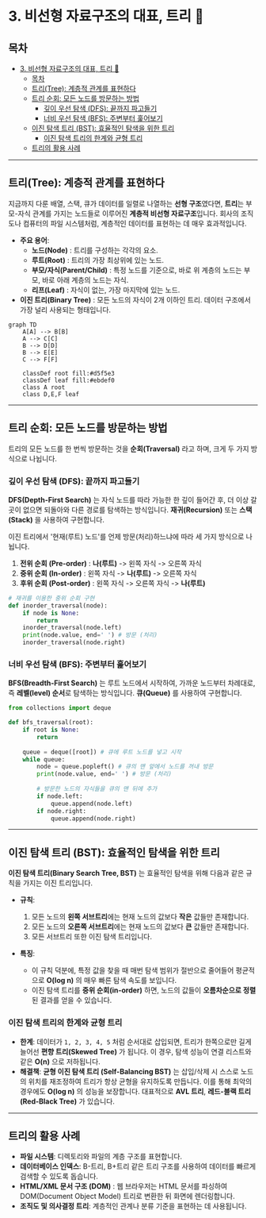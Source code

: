 # 3. 비선형 자료구조의 대표, 트리 🌳

## 목차
- [3. 비선형 자료구조의 대표, 트리 🌳](#3-비선형-자료구조의-대표-트리-)
  - [목차](#목차)
  - [트리(Tree): 계층적 관계를 표현하다](#트리tree-계층적-관계를-표현하다)
  - [트리 순회: 모든 노드를 방문하는 방법](#트리-순회-모든-노드를-방문하는-방법)
    - [깊이 우선 탐색 (DFS): 끝까지 파고들기](#깊이-우선-탐색-dfs-끝까지-파고들기)
    - [너비 우선 탐색 (BFS): 주변부터 훑어보기](#너비-우선-탐색-bfs-주변부터-훑어보기)
  - [이진 탐색 트리 (BST): 효율적인 탐색을 위한 트리](#이진-탐색-트리-bst-효율적인-탐색을-위한-트리)
    - [이진 탐색 트리의 한계와 균형 트리](#이진-탐색-트리의-한계와-균형-트리)
  - [트리의 활용 사례](#트리의-활용-사례)

---

## 트리(Tree): 계층적 관계를 표현하다

지금까지 다룬 배열, 스택, 큐가 데이터를 일렬로 나열하는 **선형 구조**였다면, **트리**는 부모-자식 관계를 가지는 노드들로 이루어진 **계층적 비선형 자료구조**입니다. 회사의 조직도나 컴퓨터의 파일 시스템처럼, 계층적인 데이터를 표현하는 데 매우 효과적입니다.

- **주요 용어**:
    - **노드(Node)** : 트리를 구성하는 각각의 요소.
    - **루트(Root)** : 트리의 가장 최상위에 있는 노드.
    - **부모/자식(Parent/Child)** : 특정 노드를 기준으로, 바로 위 계층의 노드는 부모, 바로 아래 계층의 노드는 자식.
    - **리프(Leaf)** : 자식이 없는, 가장 마지막에 있는 노드.
- **이진 트리(Binary Tree)** : 모든 노드의 자식이 2개 이하인 트리. 데이터 구조에서 가장 널리 사용되는 형태입니다.

```mermaid
graph TD
    A[A] --> B[B]
    A --> C[C]
    B --> D[D]
    B --> E[E]
    C --> F[F]
    
    classDef root fill:#d5f5e3
    classDef leaf fill:#ebdef0
    class A root
    class D,E,F leaf
```

---

## 트리 순회: 모든 노드를 방문하는 방법

트리의 모든 노드를 한 번씩 방문하는 것을 **순회(Traversal)** 라고 하며, 크게 두 가지 방식으로 나뉩니다.

### 깊이 우선 탐색 (DFS): 끝까지 파고들기

**DFS(Depth-First Search)** 는 자식 노드를 따라 가능한 한 깊이 들어간 후, 더 이상 갈 곳이 없으면 되돌아와 다른 경로를 탐색하는 방식입니다. **재귀(Recursion)**  또는 **스택(Stack)** 을 사용하여 구현합니다.

이진 트리에서 '현재(루트) 노드'를 언제 방문(처리)하느냐에 따라 세 가지 방식으로 나뉩니다.

1.  **전위 순회 (Pre-order)** : **나(루트)**  -> 왼쪽 자식 -> 오른쪽 자식
2.  **중위 순회 (In-order)** : 왼쪽 자식 -> **나(루트)**  -> 오른쪽 자식
3.  **후위 순회 (Post-order)** : 왼쪽 자식 -> 오른쪽 자식 -> **나(루트)** 

```python
# 재귀를 이용한 중위 순회 구현
def inorder_traversal(node):
    if node is None:
        return
    inorder_traversal(node.left)
    print(node.value, end=' ') # 방문 (처리)
    inorder_traversal(node.right)
```

### 너비 우선 탐색 (BFS): 주변부터 훑어보기

**BFS(Breadth-First Search)** 는 루트 노드에서 시작하여, 가까운 노드부터 차례대로, 즉 **레벨(level) 순서**로 탐색하는 방식입니다. **큐(Queue)** 를 사용하여 구현합니다.

```python
from collections import deque

def bfs_traversal(root):
    if root is None:
        return
    
    queue = deque([root]) # 큐에 루트 노드를 넣고 시작
    while queue:
        node = queue.popleft() # 큐의 맨 앞에서 노드를 꺼내 방문
        print(node.value, end=' ') # 방문 (처리)
        
        # 방문한 노드의 자식들을 큐의 맨 뒤에 추가
        if node.left:
            queue.append(node.left)
        if node.right:
            queue.append(node.right)
```

---

## 이진 탐색 트리 (BST): 효율적인 탐색을 위한 트리

**이진 탐색 트리(Binary Search Tree, BST)** 는 효율적인 탐색을 위해 다음과 같은 규칙을 가지는 이진 트리입니다.

- **규칙**:
    1.  모든 노드의 **왼쪽 서브트리**에는 현재 노드의 값보다 **작은** 값들만 존재합니다.
    2.  모든 노드의 **오른쪽 서브트리**에는 현재 노드의 값보다 **큰** 값들만 존재합니다.
    3.  모든 서브트리 또한 이진 탐색 트리입니다.

- **특징**:
    - 이 규칙 덕분에, 특정 값을 찾을 때 매번 탐색 범위가 절반으로 줄어들어 평균적으로 **O(log n)** 의 매우 빠른 탐색 속도를 보입니다.
    - 이진 탐색 트리를 **중위 순회(in-order)** 하면, 노드의 값들이 **오름차순으로 정렬**된 결과를 얻을 수 있습니다.

### 이진 탐색 트리의 한계와 균형 트리

- **한계**: 데이터가 `1, 2, 3, 4, 5` 처럼 순서대로 삽입되면, 트리가 한쪽으로만 길게 늘어선 **편향 트리(Skewed Tree)** 가 됩니다. 이 경우, 탐색 성능이 연결 리스트와 같은 **O(n)** 으로 저하됩니다.
- **해결책**: **균형 이진 탐색 트리 (Self-Balancing BST)** 는 삽입/삭제 시 스스로 노드의 위치를 재조정하여 트리가 항상 균형을 유지하도록 만듭니다. 이를 통해 최악의 경우에도 **O(log n)** 의 성능을 보장합니다. 대표적으로 **AVL 트리**, **레드-블랙 트리(Red-Black Tree)** 가 있습니다.

---

## 트리의 활용 사례

- **파일 시스템**: 디렉토리와 파일의 계층 구조를 표현합니다.
- **데이터베이스 인덱스**: B-트리, B+트리 같은 트리 구조를 사용하여 데이터를 빠르게 검색할 수 있도록 돕습니다.
- **HTML/XML 문서 구조 (DOM)** : 웹 브라우저는 HTML 문서를 파싱하여 DOM(Document Object Model) 트리로 변환한 뒤 화면에 렌더링합니다.
- **조직도 및 의사결정 트리**: 계층적인 관계나 분류 기준을 표현하는 데 사용됩니다.